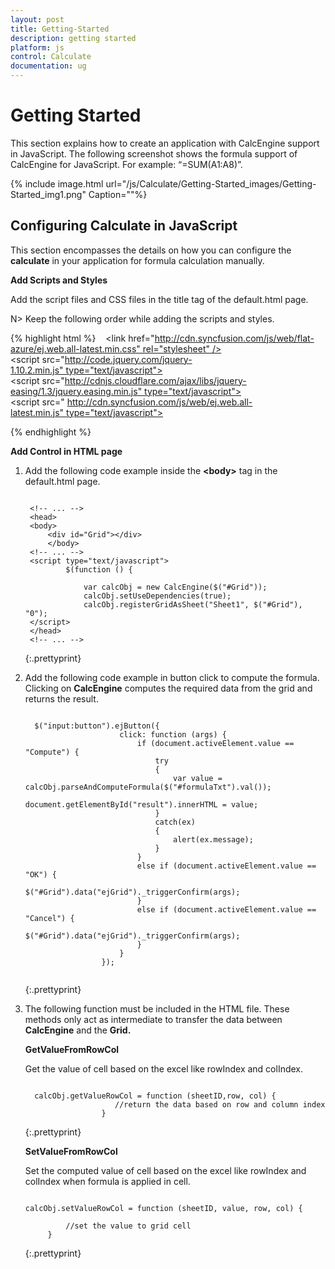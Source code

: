 ```yaml
---
layout: post
title: Getting-Started
description: getting started
platform: js
control: Calculate
documentation: ug
---
```


# Getting Started

This section explains how to create an application with CalcEngine support in JavaScript. The following screenshot shows the formula support of CalcEngine for JavaScript. For example: “=SUM(A1:A8)”.

{% include image.html url="/js/Calculate/Getting-Started_images/Getting-Started_img1.png" Caption=""%}

## Configuring Calculate in JavaScript

This section encompasses the details on how you can configure the **calculate** in your application for formula calculation manually.

**Add Scripts and Styles**

Add the script files and CSS files in the title tag of the default.html page.

N>  Keep the following order while adding the scripts and styles.



{% highlight html %}
  
<link href="http://cdn.syncfusion.com/js/web/flat-azure/ej.web.all-latest.min.css" rel="stylesheet" />
<script src="http://code.jquery.com/jquery-1.10.2.min.js" type="text/javascript"> </script>
<script src="http://cdnjs.cloudflare.com/ajax/libs/jquery-easing/1.3/jquery.easing.min.js" type="text/javascript"> </script>
<script src=" http://cdn.syncfusion.com/js/web/ej.web.all-latest.min.js" type="text/javascript"></script>

{% endhighlight %}

**Add Control in HTML page**

1. Add the following code example inside the **&lt;body&gt;** tag in the default.html page.

   ~~~

	<!-- ... -->
	<head>
	<body>
		<div id="Grid"></div>
		</body>
	<!-- ... -->
	<script type="text/javascript">
			$(function () {

				var calcObj = new CalcEngine($("#Grid"));
				calcObj.setUseDependencies(true);
				calcObj.registerGridAsSheet("Sheet1", $("#Grid"), "0");
	</script>
	</head>
	<!-- ... -->

   ~~~
   {:.prettyprint}



2. Add the following code example in button click to compute the formula. Clicking on **CalcEngine** computes the required data from the grid and returns the result.

   ~~~

	 $("input:button").ejButton({
						click: function (args) {
							if (document.activeElement.value == "Compute") {
								try
								{
									var value = calcObj.parseAndComputeFormula($("#formulaTxt").val());
									document.getElementById("result").innerHTML = value;
								}
								catch(ex)
								{
									alert(ex.message);
								}
							}
							else if (document.activeElement.value == "OK") {
								$("#Grid").data("ejGrid")._triggerConfirm(args);
							}
							else if (document.activeElement.value == "Cancel") {
								$("#Grid").data("ejGrid")._triggerConfirm(args);
							}
						}
					});


   ~~~
   {:.prettyprint}

3. The following function must be included in the HTML file. These methods only act as intermediate to transfer the data between **CalcEngine** and the **Grid.**



   **GetValueFromRowCol**

   Get the value of cell based on the excel like rowIndex and colIndex.

   ~~~

	 calcObj.getValueRowCol = function (sheetID,row, col) {
					   //return the data based on row and column index
					}

   ~~~
   {:.prettyprint}




   **SetValueFromRowCol**

   Set the computed value of cell based on the excel like rowIndex and colIndex when formula is applied in cell.

   ~~~

   calcObj.setValueRowCol = function (sheetID, value, row, col) {

            //set the value to grid cell
        }

   ~~~
   {:.prettyprint}



